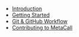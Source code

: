 - [Introduction](/)
- [Getting Started](Getting-Started.md)
- [Git & GitHub Workflow](Git-GitHub-Workflow.md)
- [Contributing to MetaCall](Contribution-Guide.md)
